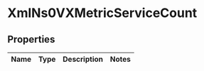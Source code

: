 
# XmlNs0VXMetricServiceCount

## Properties
Name | Type | Description | Notes
------------ | ------------- | ------------- | -------------




